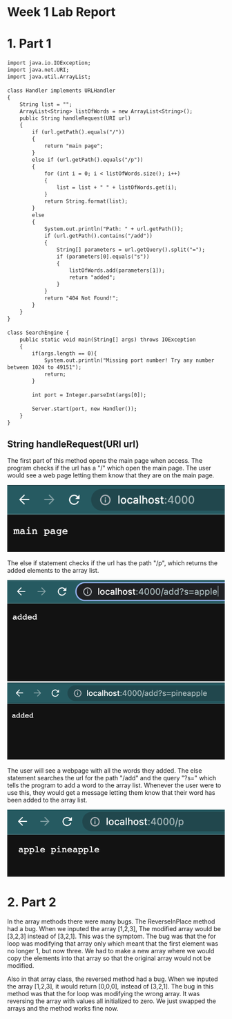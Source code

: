 # Week 1 Lab Report
# 1. Part 1
```
import java.io.IOException;
import java.net.URI;
import java.util.ArrayList;

class Handler implements URLHandler
{
    String list = "";
    ArrayList<String> listOfWords = new ArrayList<String>();
    public String handleRequest(URI url) 
    {
        if (url.getPath().equals("/")) 
        {
            return "main page";
        }
        else if (url.getPath().equals("/p"))
        {
            for (int i = 0; i < listOfWords.size(); i++)
            {
                list = list + " " + listOfWords.get(i);
            }
            return String.format(list);
        }
        else 
        {
            System.out.println("Path: " + url.getPath());
            if (url.getPath().contains("/add")) 
            {
                String[] parameters = url.getQuery().split("=");
                if (parameters[0].equals("s")) 
                {
                    listOfWords.add(parameters[1]);
                    return "added";
                }
            }
            return "404 Not Found!";
        }
    }
}

class SearchEngine {
    public static void main(String[] args) throws IOException 
    {
        if(args.length == 0){
            System.out.println("Missing port number! Try any number between 1024 to 49151");
            return;
        }

        int port = Integer.parseInt(args[0]);

        Server.start(port, new Handler());
    }
}
```
## String handleRequest(URI url)
The first part of this method opens the main page when access. The program checks if the url has a "/" which open the main page. The user would see a web page letting them know that they are on the main page. 

![Image](main.png)

The else if statement checks if the url has the path "/p", which returns the added elements to the array list. 

![Image](added.png)
![Image](added2.png)

The user will see a webpage with all the words they added. The else statement searches the url for the path "/add" and the query "?s=" which tells the program to add a word to the array list. Whenever the user were to use this, they would get a message letting them know that their word has been added to the array list.

![Image](p.png)



# 2. Part 2
In the array methods there were many bugs. The ReverseInPlace method had a bug. When we inputed the array [1,2,3], The modified array would be [3,2,3] instead of [3,2,1]. This was the symptom. The bug was that the for loop was modifying that array only which meant that the first element was no longer 1, but now three. We had to make a new array where we would copy the elements into that array so that the original array would not be modified. 

Also in that array class, the reversed method had a bug. When we inputed the array [1,2,3], it would return [0,0,0], instead of [3,2,1]. The bug in this method was that the for loop was modifying the wrong array. It was reversing the array with values all initialized to zero. We just swapped the arrays and the method works fine now. 
